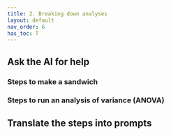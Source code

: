 ```yaml
---
title: 2. Breaking down analyses
layout: default
nav_order: 6
has_toc: T
---
```

## Ask the AI for help

### Steps to make a sandwich

### Steps to run an analysis of variance (ANOVA)

## Translate the steps into prompts
